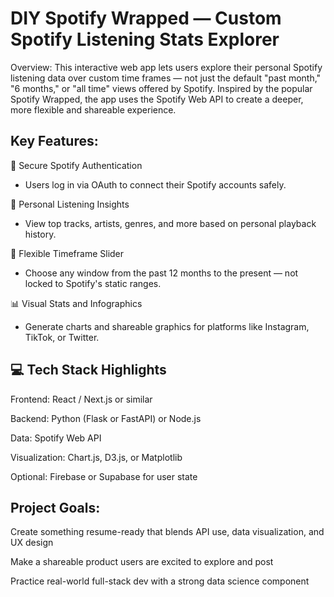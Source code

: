 # DIY Spotify Wrapped — Custom Spotify Listening Stats Explorer
Overview:
This interactive web app lets users explore their personal Spotify listening data over custom time frames — not just the default "past month," "6 months," or "all time" views offered by Spotify. Inspired by the popular Spotify Wrapped, the app uses the Spotify Web API to create a deeper, more flexible and shareable experience.

## Key Features:

🔐 Secure Spotify Authentication
- Users log in via OAuth to connect their Spotify accounts safely.

🎵 Personal Listening Insights
- View top tracks, artists, genres, and more based on personal playback history.

📆 Flexible Timeframe Slider
- Choose any window from the past 12 months to the present — not locked to Spotify's static ranges.

📊 Visual Stats and Infographics
- Generate charts and shareable graphics for platforms like Instagram, TikTok, or Twitter.

## 💻 Tech Stack Highlights

Frontend: React / Next.js or similar

Backend: Python (Flask or FastAPI) or Node.js

Data: Spotify Web API

Visualization: Chart.js, D3.js, or Matplotlib

Optional: Firebase or Supabase for user state

## Project Goals:

Create something resume-ready that blends API use, data visualization, and UX design

Make a shareable product users are excited to explore and post

Practice real-world full-stack dev with a strong data science component

